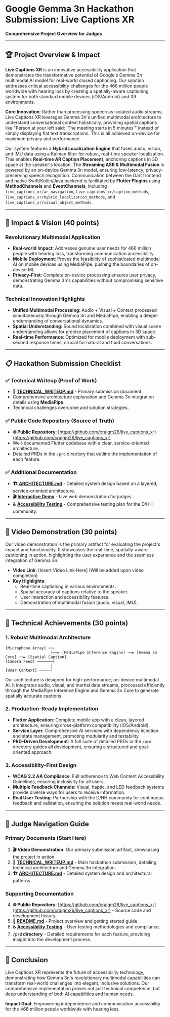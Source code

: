 # Google Gemma 3n Hackathon Submission: Live Captions XR

**Comprehensive Project Overview for Judges**

---

## 🏆 Project Overview & Impact

**Live Captions XR** is an innovative accessibility application that demonstrates the transformative potential of Google's Gemma 3n multimodal AI model for real-world closed captioning. Our solution addresses critical accessibility challenges for the 466 million people worldwide with hearing loss by creating a spatially-aware captioning system for both standard mobile devices (iOS/Android) and XR environments.

**Core Innovation**: Rather than processing speech as isolated audio streams, Live Captions XR leverages Gemma 3n's unified multimodal architecture to understand conversational context holistically, providing spatial captions like "Person at your left said: 'The meeting starts in 5 minutes'" instead of simply displaying flat text transcriptions. This is all achieved on-device for maximum privacy and performance.

Our system features a **Hybrid Localization Engine** that fuses audio, vision, and IMU data using a Kalman filter for robust, real-time speaker localization. This enables **Real-time AR Caption Placement**, anchoring captions in 3D space at the speaker's location. The **Streaming ASR & Multimodal Fusion** is powered by an on-device Gemma 3n model, ensuring low-latency, privacy-preserving speech recognition. Communication between the Dart frontend and native Swift/Kotlin/Java backend is facilitated by **Flutter Plugins** using **MethodChannels** and **EventChannels**, including `live_captions_xr/ar_navigation`, `live_captions_xr/caption_methods`, `live_captions_xr/hybrid_localization_methods`, and `live_captions_xr/visual_object_methods`.



---

## 🧠 Impact & Vision (40 points)

### Revolutionary Multimodal Application
- **Real-world Impact**: Addresses genuine user needs for 466 million people with hearing loss, transforming communication accessibility.
- **Mobile Deployment**: Proves the feasibility of sophisticated multimodal AI on mobile devices using MediaPipe, pushing the boundaries of on-device ML.
- **Privacy-First**: Complete on-device processing ensures user privacy, demonstrating Gemma 3n's capabilities without compromising sensitive data.

### Technical Innovation Highlights
- **Unified Multimodal Processing**: Audio + Visual + Context processed simultaneously through Gemma 3n and MediaPipe, enabling a deeper understanding of conversational dynamics.
- **Spatial Understanding**: Sound localization combined with visual scene understanding allows for precise placement of captions in 3D space.
- **Real-time Performance**: Optimized for mobile deployment with sub-second response times, crucial for natural and fluid conversations.

---

## 📋 Hackathon Submission Checklist

### ✅ Technical Writeup (Proof of Work)
- **📄 [TECHNICAL_WRITEUP.md](TECHNICAL_WRITEUP.md)** - Primary submission document.
- Comprehensive architecture explanation and Gemma 3n integration details using **MediaPipe**.
- Technical challenges overcome and solution strategies.

### ✅ Public Code Repository (Source of Truth)
- **🌐 Public Repository**: [https://github.com/craigm26/live_captions_xr](https://github.com/craigm26/live_captions_xr)
- Well-documented Flutter codebase with a clear, service-oriented architecture.
- Detailed PRDs in the `/prd` directory that outline the implementation of each feature.

### ✅ Additional Documentation
- **🏗️ [ARCHITECTURE.md](ARCHITECTURE.md)** - Detailed system design based on a layered, service-oriented architecture.
- **🎬 [Interactive Demo](web/README.md)** - Live web demonstration for judges.
- **♿ [Accessibility Testing](docs/ACCESSIBILITY_TESTING.md)** - Comprehensive testing plan for the D/HH community.

---

## 🚀 Video Demonstration (30 points)

Our video demonstration is the primary artifact for evaluating the project's impact and functionality. It showcases the real-time, spatially-aware captioning in action, highlighting the user experience and the seamless integration of Gemma 3n.

- **Video Link**: [Insert Video Link Here] (Will be added upon video completion)
- **Key Highlights**:
    - Real-time captioning in various environments.
    - Spatial accuracy of captions relative to the speaker.
    - User interaction and accessibility features.
    - Demonstration of multimodal fusion (audio, visual, IMU).

---

## 🎯 Technical Achievements (30 points)

### 1. Robust Multimodal Architecture
```
[Microphone Array] ──┐
                    ├──► [MediaPipe Inference Engine] ──► [Gemma 3n Core] ──► [Spatial Caption]
[Camera Feed] ───────┤
                    │
[User Context] ─────┘
```
Our architecture is designed for high-performance, on-device multimodal AI. It integrates audio, visual, and inertial data streams, processed efficiently through the MediaPipe Inference Engine and Gemma 3n Core to generate spatially accurate captions.

### 2. Production-Ready Implementation
- **Flutter Application**: Complete mobile app with a clean, layered architecture, ensuring cross-platform compatibility (iOS/Android).
- **Service Layer**: Comprehensive AI services with dependency injection and state management, promoting modularity and testability.
- **PRD-Driven Development**: A full suite of detailed PRDs in the `/prd` directory guides all development, ensuring a structured and goal-oriented approach.

### 3. Accessibility-First Design
- **WCAG 2.2 AA Compliance**: Full adherence to Web Content Accessibility Guidelines, ensuring inclusivity for all users.
- **Multiple Feedback Channels**: Visual, haptic, and LED feedback systems provide diverse ways for users to receive information.
- **Real User Testing**: Partnership with the D/HH community for continuous feedback and validation, ensuring the solution meets real-world needs.

---

## 🔗 Judge Navigation Guide

### Primary Documents (Start Here)
1.  **🎬 Video Demonstration**: Our primary submission artifact, showcasing the project in action.
2.  **📄 [TECHNICAL_WRITEUP.md](TECHNICAL_WRITEUP.md)** - Main hackathon submission, detailing technical architecture and Gemma 3n integration.
3.  **🏗️ [ARCHITECTURE.md](ARCHITECTURE.md)** - Detailed system design and architectural patterns.

### Supporting Documentation
4.  **🌐 Public Repository**: [https://github.com/craigm26/live_captions_xr](https://github.com/craigm26/live_captions_xr) - Source code and development history.
5.  **📱 [README.md](README.md)** - Project overview and getting started guide.
6.  **♿ [Accessibility Testing](docs/ACCESSIBILITY_TESTING.md)** - User testing methodologies and compliance.
7.  **`/prd` directory** - Detailed requirements for each feature, providing insight into the development process.

---

## 🏅 Conclusion

Live Captions XR represents the future of accessibility technology, demonstrating how Gemma 3n's revolutionary multimodal capabilities can transform real-world challenges into elegant, inclusive solutions. Our comprehensive implementation proves not just technical competence, but deep understanding of both AI capabilities and human needs.

**Impact Goal**: Empowering independence and communication accessibility for the 466 million people worldwide with hearing loss.
